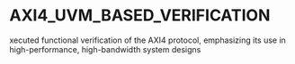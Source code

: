 # AXI4_UVM_BASED_VERIFICATION
xecuted functional verification of the AXI4  protocol, emphasizing its use in high-performance, high-bandwidth system designs
